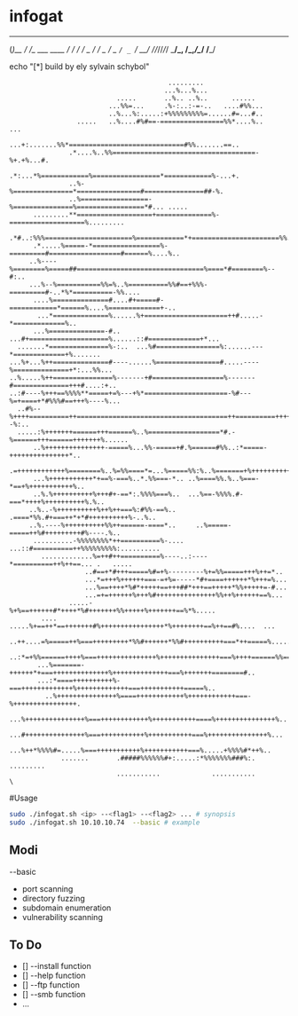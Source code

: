 # infogat
   _      ___               __ 
  (_)__  / _/__  ___ ____ _/ /_
 / / _ \/ _/ _ \/ _ `/ _ `/ __/
/_/_//_/_/ \___/\_, /\_,_/\__/ 
               /___/           

echo "[*] build by ely sylvain schybol"


                                            .........                                          
                                           ...%...%...                                         
                               .....       ..%.. ..%..      ......                             
                             ...%%=...     .%-:..:-=-..   ....#%%...                           
                             ..%...%:.....:+%%%%%%%%%=......#=...#..                           
                     .....   ..%....#%#==-================%%*....%..    ...                    
                   ...+:.......%%*=============================#%%.......==..                  
                   .*....%..%%====================================-%+.+%...#.                  
                   .*:...*%============%=================*============%-...+.                  
                   ..%-%===============*================#===============##-%.                  
                   ..%=================-%===============%=================*#... .....          
          .........**===================+==============%-===================%.........         
          .*#..:%%%======================%============*+======================%%....%..        
          .*.....%=====-*=================%-=========#==================#======%....%..        
         ..%----%========%=====##================================%====*#========%--#:..        
         ...%--%===========%%=%..%==========%%#==+%%%-=========#-..*%*==========-%%....        
          ....%==============#....#+=====#-============*======%....%=============+-..          
           ...*==============%......%+=====================++#.....-*=============%..          
          ...%==============-#..  ...#+====================%......::#=============+*...        
      .......*===============%-:..  ...%#================%:......---*=============+%.......    
    ...%+...%++==============#----......%================#.....----%==============+*:...%%...  
    ..%.....%++===============%-------+#==================%-------#==============+++#....:+..  
    ..:#----%+++==%%%%**=====+=%---+%*=====================-%#---%=+====+*#%%%#==+++%----%...  
      ..#%--%++++==========++======================================++==========+++++%--%:..    
      .....:%+++++++======+++======%..%==================*#.-%======+++======+++++++%......    
          ..%+++++++++++++++-=====%...%%-=====+#.%======#%%..:*=====-+++++++++++++++*..        
           .=++++++++++++%========%..%=%%====*=...%=====%%:%..%=======+%+++++++++++#..         
          ...%+++++++++++*+==%-===%..*.%%===-*.. ..%====%%.%..%===-*==+%+++++++++++%..         
          ..%.%++++++++++%+++#+-==*:.%%%%===%..  ...%==-%%%%.#-===*++++%++++++++++%.%..        
         ..%..-%++++++++++%++%++===%:#%%-==%..     .====*%%.#+===++*+*#++++++++++%-..%..       
         ..%.----%++++++++++%%++======-====*..     ..%=====-=====++%#+++++++++#%----.%..       
          ..........-%%%%%%%%*++==========%-.... ...::#==========++%%%%%%%%%:..........        
            .............%=++#++==========%----..:----*==========++%++==... .   .....          
                       ..#==+*#+++=====%#=+%---------%+=%%=====+++%++=*..                      
                       ...*=+++%++++++===-=+%=-----*#+====++++++*%+++=%...                     
                       ...%==++++*%#*+++++==+++##*+++==+++++*%%+++++=-#...                     
                       ...=+=++++++%+++%#+++++++++++++++%%++%++++++==%...                      
                   .....-%+%==++++++#*++++*%#+++++++%%+++++%+++++++==%*%.....                  
            .... .....%+==++*==+++++++#%++++++++++++++++*%++++++++==%++==#%....  ...           
           ..++....=%=====++%===+++++++++*%%#++++++*%%#++++++++++===*++=====%.....*..          
           ..:*=+%%======++++%===+++++++++++++++%+++++++++++++++===%++++======%%==%..          
           ...%=======-++++++*+===++++++++++++++%++++++++++++++===%+++++++========#..          
           ...:*====++++++++++%-===+++++++++++++%+++++++++++++===+++++++++++=====%..           
             ..%+++++++++++++++%====++++++++++++%++++++++++++===-%++++++++++++++++.            
             ...%+++++++++++++++%===++++++++++++%+++++++++++====%+++++++++++++++%..            
              ...#+++++++++++++++%===+++++++++++%+++++++++++===%+++++++++++++++%...            
               ...%++*%%%%#=.....%===+++++++++++%+++++++++++===%.....+%%%%#*++%..              
                 .......       .#####%%%%%%#+:.....:*%%%%%%%###%:.      .........              
                               ...........             ...........             \
                            

#Usage 
```bash
sudo ./infogat.sh <ip> --<flag1> --<flag2> ... # synopsis
sudo ./infogat.sh 10.10.10.74  --basic # example
```
## Modi
--basic
  * port scanning
  * directory fuzzing
  * subdomain enumeration
  * vulnerability scanning

## To Do
- [] --install function
- [] --help function
- [] --ftp function
- [] --smb function
- ... 

